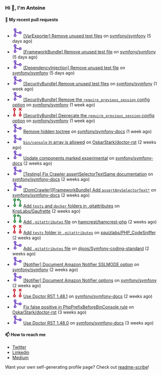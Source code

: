 ### Hi 👋, I'm Antoine

#### 👷 My recent pull requests

- ![](./assets/pr-merged.svg) [[VarExporter] Remove unused test files](https://github.com/symfony/symfony/pull/51406) on [symfony/symfony](https://github.com/symfony/symfony) (5 days ago)
- ![](./assets/pr-merged.svg) [[FrameworkBundle] Remove unused test file](https://github.com/symfony/symfony/pull/51405) on [symfony/symfony](https://github.com/symfony/symfony) (5 days ago)
- ![](./assets/pr-merged.svg) [[DependencyInjection] Remove unused test file](https://github.com/symfony/symfony/pull/51404) on [symfony/symfony](https://github.com/symfony/symfony) (5 days ago)
- ![](./assets/pr-merged.svg) [[SecurityBundle] Remove unused test files](https://github.com/symfony/symfony/pull/51362) on [symfony/symfony](https://github.com/symfony/symfony) (1 week ago)
- ![](./assets/pr-merged.svg) [[SecurityBundle] Remove the `require_previous_session` config option](https://github.com/symfony/symfony/pull/51333) on [symfony/symfony](https://github.com/symfony/symfony) (1 week ago)
- ![](./assets/pr-closed.svg) [[SecurityBundle] Deprecate the `require_previous_session` config option](https://github.com/symfony/symfony/pull/51332) on [symfony/symfony](https://github.com/symfony/symfony) (1 week ago)
- ![](./assets/pr-merged.svg) [Remove hidden toctree](https://github.com/symfony/symfony-docs/pull/18724) on [symfony/symfony-docs](https://github.com/symfony/symfony-docs) (1 week ago)
- ![](./assets/pr-merged.svg) [`bin/console` in array is allowed](https://github.com/OskarStark/doctor-rst/pull/1469) on [OskarStark/doctor-rst](https://github.com/OskarStark/doctor-rst) (2 weeks ago)
- ![](./assets/pr-merged.svg) [Update components marked experimental](https://github.com/symfony/symfony-docs/pull/18706) on [symfony/symfony-docs](https://github.com/symfony/symfony-docs) (2 weeks ago)
- ![](./assets/pr-merged.svg) [[Testing] Fix Crawler assertSelectorTextSame documentation](https://github.com/symfony/symfony-docs/pull/18705) on [symfony/symfony-docs](https://github.com/symfony/symfony-docs) (2 weeks ago)
- ![](./assets/pr-merged.svg) [[DomCrawler][FrameworkBundle] Add `assertAnySelectorText*`](https://github.com/symfony/symfony-docs/pull/18704) on [symfony/symfony-docs](https://github.com/symfony/symfony-docs) (2 weeks ago)
- ![](./assets/pr-open.svg) [Add `tests` and `docker` folders in .gitattributes](https://github.com/KnpLabs/Gaufrette/pull/704) on [KnpLabs/Gaufrette](https://github.com/KnpLabs/Gaufrette) (2 weeks ago)
- ![](./assets/pr-open.svg) [Add `.gitattributes` file](https://github.com/hamcrest/hamcrest-php/pull/81) on [hamcrest/hamcrest-php](https://github.com/hamcrest/hamcrest-php) (2 weeks ago)
- ![](./assets/pr-closed.svg) [Add `tests` folder in `.gitattributes`](https://github.com/squizlabs/PHP_CodeSniffer/pull/3866) on [squizlabs/PHP_CodeSniffer](https://github.com/squizlabs/PHP_CodeSniffer) (2 weeks ago)
- ![](./assets/pr-merged.svg) [Add `.gitattributes` file](https://github.com/djoos/Symfony-coding-standard/pull/198) on [djoos/Symfony-coding-standard](https://github.com/djoos/Symfony-coding-standard) (2 weeks ago)
- ![](./assets/pr-merged.svg) [[Notifier] Document Amazon Notifier SSLMODE option](https://github.com/symfony/symfony/pull/51217) on [symfony/symfony](https://github.com/symfony/symfony) (2 weeks ago)
- ![](./assets/pr-merged.svg) [[Notifier] Document Amazon Notifier options](https://github.com/symfony/symfony/pull/51216) on [symfony/symfony](https://github.com/symfony/symfony) (2 weeks ago)
- ![](./assets/pr-closed.svg) [Use Doctor RST 1.48.1](https://github.com/symfony/symfony-docs/pull/18675) on [symfony/symfony-docs](https://github.com/symfony/symfony-docs) (2 weeks ago)
- ![](./assets/pr-merged.svg) [Fix false positive in PhpPrefixBeforeBinConsole rule](https://github.com/OskarStark/doctor-rst/pull/1465) on [OskarStark/doctor-rst](https://github.com/OskarStark/doctor-rst) (3 weeks ago)
- ![](./assets/pr-merged.svg) [Use Doctor RST 1.48.0](https://github.com/symfony/symfony-docs/pull/18651) on [symfony/symfony-docs](https://github.com/symfony/symfony-docs) (3 weeks ago)

#### 📫 How to reach me

- [Twitter](https://twitter.com/a_lamirault)
- [Linkedin](https://www.linkedin.com/in/antoine-lamirault-9a9a9a107/)
- [Medium](https://alamirault.medium.com)

Want your own self-generating profile page? Check out [readme-scribe](https://github.com/muesli/readme-scribe)!
